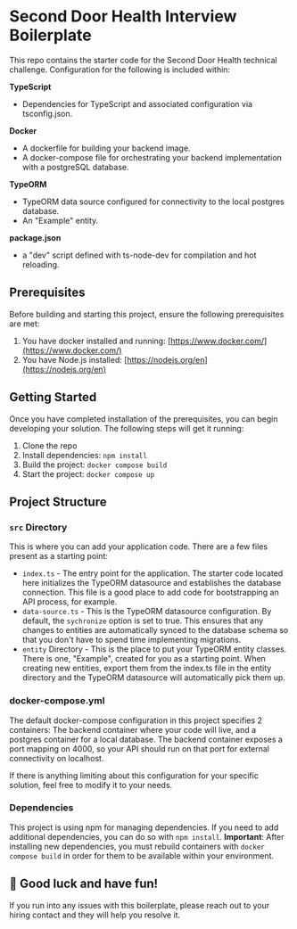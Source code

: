 # Second Door Health Interview Boilerplate

This repo contains the starter code for the Second Door Health technical challenge. Configuration for the following is included within:

**TypeScript**

- Dependencies for TypeScript and associated configuration via tsconfig.json.

**Docker**

- A dockerfile for building your backend image.
- A docker-compose file for orchestrating your backend implementation with a postgreSQL database.

**TypeORM**

- TypeORM data source configured for connectivity to the local postgres database.
- An "Example" entity.

**package.json**

- a "dev" script defined with ts-node-dev for compilation and hot reloading.

## Prerequisites

Before building and starting this project, ensure the following prerequisites are met:

1. You have docker installed and running: [https://www.docker.com/](https://www.docker.com/)
2. You have Node.js installed: [https://nodejs.org/en](https://nodejs.org/en)

## Getting Started

Once you have completed installation of the prerequisites, you can begin developing your solution. The following steps will get it running:

1. Clone the repo
2. Install dependencies: `npm install`
3. Build the project: `docker compose build`
4. Start the project: `docker compose up`

## Project Structure

### `src` Directory

This is where you can add your application code. There are a few files present as a starting point:

- `index.ts` - The entry point for the application. The starter code located here initializes the TypeORM datasource and establishes the database connection. This file is a good place to add code for bootstrapping an API process, for example.
- `data-source.ts` - This is the TypeORM datasource configuration. By default, the `sychronize` option is set to true. This ensures that any changes to entities are automatically synced to the database schema so that you don't have to spend time implementing migrations.
- `entity` Directory - This is the place to put your TypeORM entity classes. There is one, "Example", created for you as a starting point. When creating new entities, export them from the index.ts file in the entity directory and the TypeORM datasource will automatically pick them up.

### docker-compose.yml

The default docker-compose configuration in this project specifies 2 containers: The backend container where your code will live, and a postgres container for a local database. The backend container exposes a port mapping on 4000, so your API should run on that port for external connectivity on localhost.

If there is anything limiting about this configuration for your specific solution, feel free to modify it to your needs.

### Dependencies

This project is using npm for managing dependencies. If you need to add additional dependencies, you can do so with `npm install`. **Important**: After installing new dependencies, you must rebuild containers with `docker compose build` in order for them to be available within your environment.

## 🚀 Good luck and have fun!

If you run into any issues with this boilerplate, please reach out to your hiring contact and they will help you resolve it.
